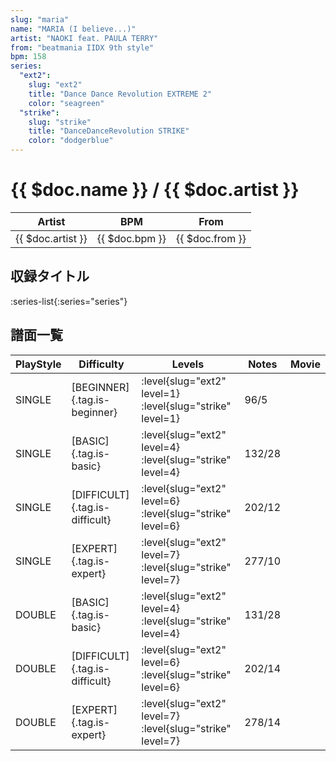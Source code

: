 ```yaml
---
slug: "maria"
name: "MARIA (I believe...)"
artist: "NAOKI feat. PAULA TERRY"
from: "beatmania IIDX 9th style"
bpm: 158
series:
  "ext2":
    slug: "ext2"
    title: "Dance Dance Revolution EXTREME 2"
    color: "seagreen"
  "strike":
    slug: "strike"
    title: "DanceDanceRevolution STRIKE"
    color: "dodgerblue"
---
```


# {{ $doc.name }} / {{ $doc.artist }}

|Artist|BPM|From|
|------|---|----|
|{{ $doc.artist }}|{{ $doc.bpm }}|{{ $doc.from }}|

## 収録タイトル

:series-list{:series="series"}

## 譜面一覧

|PlayStyle|Difficulty|Levels|Notes|Movie|
|---------|----------|------|-----|-----|
|SINGLE|[BEGINNER]{.tag.is-beginner}|:level{slug="ext2" level=1} :level{slug="strike" level=1}|96/5||
|SINGLE|[BASIC]{.tag.is-basic}|:level{slug="ext2" level=4} :level{slug="strike" level=4}|132/28||
|SINGLE|[DIFFICULT]{.tag.is-difficult}|:level{slug="ext2" level=6} :level{slug="strike" level=6}|202/12||
|SINGLE|[EXPERT]{.tag.is-expert}|:level{slug="ext2" level=7} :level{slug="strike" level=7}|277/10||
|DOUBLE|[BASIC]{.tag.is-basic}|:level{slug="ext2" level=4} :level{slug="strike" level=4}|131/28||
|DOUBLE|[DIFFICULT]{.tag.is-difficult}|:level{slug="ext2" level=6} :level{slug="strike" level=6}|202/14||
|DOUBLE|[EXPERT]{.tag.is-expert}|:level{slug="ext2" level=7} :level{slug="strike" level=7}|278/14||
